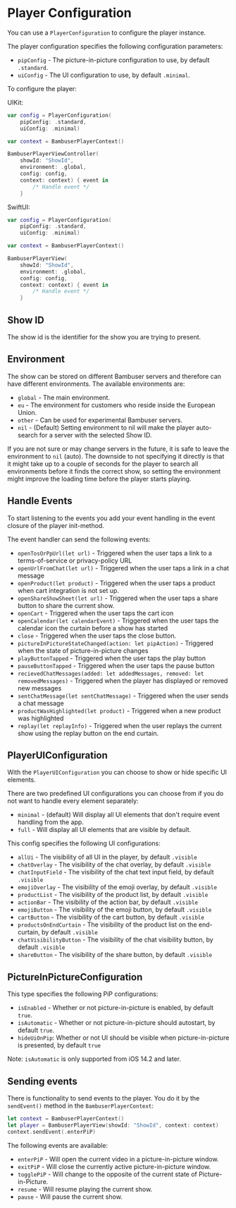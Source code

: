 # Player Configuration

You can use a `PlayerConfiguration` to configure the player instance. 

The player configuration specifies the following configuration parameters:

* `pipConfig` - The picture-in-picture configuration to use, by default `.standard`.
* `uiConfig` - The UI configuration to use, by default `.minimal`.

To configure the player:

UIKit: 
```swift
var config = PlayerConfiguration(
    pipConfig: .standard,
    uiConfig: .minimal)

var context = BambuserPlayerContext()

BambuserPlayerViewController(
    showId: "ShowId",
    environment: .global,
    config: config,
    context: context) { event in
        /* Handle event */
    }
```

SwiftUI:

```swift
var config = PlayerConfiguration(
    pipConfig: .standard,
    uiConfig: .minimal)

var context = BambuserPlayerContext()

BambuserPlayerView(
    showId: "ShowId",
    environment: .global,
    config: config,
    context: context) { event in
        /* Handle event */
    }
```

## Show ID

The show id is the identifier for the show you are trying to present.


## Environment

The show can be stored on different Bambuser servers and therefore can have different environments. The available environments are:
* `global` - The main environment.
* `eu` - The environment for customers who reside inside the European Union.
* `other` - Can be used for experimental Bambuser servers.
* `nil` - (Default) Setting environment to nil will make the player auto-search for a server with the selected Show ID.

If you are not sure or may change servers in the future, it is safe to leave the environment to `nil` (auto). The downside to not specifying it directly is that it might take up to a couple of seconds for the player to search all environments before it finds the correct show, so setting the environment might improve the loading time before the player starts playing.

## Handle Events

To start listening to the events you add your event handling in the event closure of the player init-method.

The event handler can send the following events:

* `openTosOrPpUrl(let url)` - Triggered when the user taps a link to a terms-of-service or privacy-policy URL
* `openUrlFromChat(let url)` - Triggered when the user taps a link in a chat message
* `openProduct(let product)` - Triggered when the user taps a product when cart integration is not set up.
* `openShareShowSheet(let url)` - Triggered when the user taps a share button to share the current show.
* `openCart` - Triggered when the user taps the cart icon
* `openCalendar(let calendarEvent)` - Triggered when the user taps the calendar icon the curtain before a show has started
* `close` - Triggered when the user taps the close button.
* `pictureInPictureStateChanged(action: let pipAction)` - Triggered when the state of picture-in-picture changes
* `playButtonTapped` - Triggered when the user taps the play button
* `pauseButtonTapped` - Triggered when the user taps the pause button
* `recievedChatMessages(added: let addedMessages, removed: let removedMessages)` - Triggered when the player has displayed or removed new messages
* `sentChatMessage(let sentChatMessage)` - Triggered when the user sends a chat message
* `productWasHighlighted(let product)` - Triggered when a new product was highlighted
* `replay(let replayInfo)` - Triggered when the user replays the current show using the replay button on the end curtain.


## PlayerUIConfiguration

With the `PlayerUIConfiguration` you can choose to show or hide specific UI elements.

There are two predefined UI configurations you can choose from if you do not want to handle every element separately:
- `minimal` - (default) Will display all UI elements that don't require event handling from the app.
- `full` - Will display all UI elements that are visible by default.

This config specifies the following UI configurations:

* `allUi` - The visibility of all UI in the player, by default `.visible`
* `chatOverlay` - The visibility of the chat overlay, by default `.visible`
* `chatInputField` - The visibility of the chat text input field, by default `.visible`
* `emojiOverlay` - The visibility of the emoji overlay, by default `.visible`
* `productList` - The visibility of the product list, by default `.visible`
* `actionBar` - The visibility of the action bar, by default `.visible`
* `emojiButton` - The visibility of the emoji button, by default `.visible`
* `cartButton` - The visibility of the cart button, by default `.visible`
* `productsOnEndCurtain` - The visibility of the product list on the end-curtain, by default `.visible`
* `chatVisibilityButton` - The visibility of the chat visibility button, by default `.visible`
* `shareButton` - The visibility of the share button, by default `.visible`


## PictureInPictureConfiguration

This type specifies the following PiP configurations:

* `isEnabled` - Whether or not picture-in-picture is enabled, by default `true`.
* `isAutomatic` - Whether or not picture-in-picture should autostart, by default `true`.
* `hideUiOnPip`: Whether or not UI should be visible when picture-in-picture is presented, by default `true`

Note: `isAutomatic` is only supported from iOS 14.2 and later.

## Sending events

There is functionality to send events to the player. You do it by the `sendEvent()` method in the `BambuserPlayerContext`:

```swift
let context = BambuserPlayerContext()
let player = BambuserPlayerView(showId: "ShowId", context: context)
context.sendEvent(.enterPiP)
```

The following events are available:
* `enterPiP` - Will open the current video in a picture-in-picture window.
* `exitPiP` - Will close the currently active picture-in-picture window.
* `togglePiP` - Will change to the opposite of the current state of Picture-in-Picture.
* `resume` - Will resume playing the current show.
* `pause` - Will pause the current show.